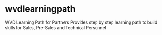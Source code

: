 # wvdlearningpath
WVD Learning Path for Partners
Provides step by step learning path to build skills for Sales, Pre-Sales and Technical Personnel
